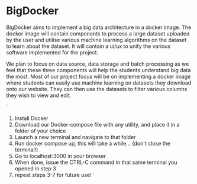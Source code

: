 # BigDocker

BigDocker aims to implement a big data architecture in a docker image. The docker image will contain components to process a large dataset uploaded by the user and utilise various machine learning algorithms on the dataset to learn about the dataset. It will contain a ui/ux to unify the various software implemented for the project.

We plan to focus on data source, data storage and batch processing as we feel that these three components will help the students understand big data the most. Most of our project focus will be on implementing a docker image where students can easily use machine learning on datasets they download onto our website. They can then use the datasets to filter various columns they wish to view and edit.


`
1) Install Docker
2) Download our Docker-compose file with any utility, and place it in a folder of your choice
3) Launch a new terminal and navigate to that folder
4) Run docker compose up, this will take a while... (don't close the terminal!)
5) Go to localhost:3000 in your browser
6) When done, issue the CTRL-C command in that same terminal you opened in step 3
7) repeat steps 3-7 for future use!
`
